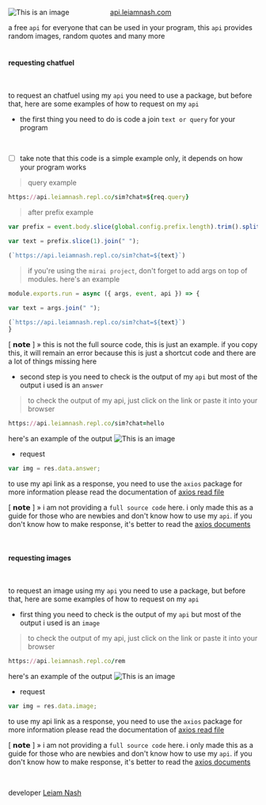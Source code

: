 ![This is an image](https://i.postimg.cc/pVDjhqRC/images-1.jpg)
‎‎‎‎‎‎‎‎‎‎‎‎‎‎‎‎‎‎‎‎‎‎‎‎     ‎‎‎‎‎‎‎‎‎‎‎‎‎‎‎‎‎‎‎‎‎‎‎‎‎‎‎‎‎‎‎‎‎‎‎‎‎‎     ‎‎‎‎‎‎‎‎‎‎‎‎‎‎‎‎‎‎‎‎‎‎‎‎‎‎‎     ‎‎‎‎‎‎‎‎‎‎‎‎‎‎‎‎‎‎‎‎‎‎‎‎‎‎‎‎‎‎‎‎‎‎‎‎‎‎   ‎‎‎‎‎‎‎‎‎‎‎‎‎‎‎‎‎‎‎‎‎‎‎‎     ‎‎‎‎‎‎‎‎‎‎‎‎‎‎‎‎‎‎‎‎‎‎‎‎‎‎‎‎‎‎‎‎‎‎‎‎‎‎     ‎‎‎  ‎‎‎‎‎‎‎‎‎‎‎‎‎‎‎‎‎‎‎‎‎‎‎‎‎‎‎  ‎‎‎‎‎‎‎‎‎‎‎‎‎‎‎‎‎‎‎‎‎‎‎‎     ‎‎‎‎‎‎‎‎‎‎‎‎‎‎‎‎‎‎‎‎‎‎‎‎‎‎‎‎‎‎‎‎‎‎‎‎‎‎     ‎‎‎‎‎‎‎‎‎‎‎‎‎‎‎‎‎‎‎‎‎‎‎‎‎‎‎ ‎‎‎‎‎‎‎‎‎‎‎‎‎‎‎‎‎‎‎‎‎‎‎‎     ‎‎‎‎‎‎‎‎‎‎‎‎‎‎‎‎‎‎‎‎‎‎‎‎‎‎‎‎‎‎‎‎‎‎‎‎‎‎     ‎‎‎    ‎‎‎‎‎‎‎‎‎‎‎‎‎‎‎‎‎‎‎‎‎‎‎‎‎‎‎‎‎‎‎‎‎‎‎‎‎‎ ‎‎‎‎‎‎‎‎‎‎‎‎‎‎‎‎‎‎‎‎‎‎‎‎     ‎‎‎‎‎‎‎‎‎‎‎‎‎‎‎‎‎‎‎‎‎‎‎‎‎‎‎‎‎‎‎‎‎‎‎‎‎‎     ‎‎‎‎‎‎‎‎‎‎‎‎‎‎‎‎‎‎‎‎‎‎‎‎‎‎‎     ‎‎‎‎‎‎‎‎‎‎‎‎‎‎‎‎‎‎‎‎‎‎‎‎‎‎‎‎‎‎‎‎‎‎‎‎‎‎     ‎‎‎‎‎‎‎‎‎‎‎‎‎‎‎‎‎‎‎‎‎‎‎‎‎‎‎     ‎‎‎[api.leiamnash.com](https://web.leiamnash.repl.co/)

a free `api` for everyone that can be used in your program, this `api` provides random images, random quotes and many more
<br> <br>

#### requesting chatfuel
<br>

to request an chatfuel using my `api` you need to use a package, but before that, here are some examples of how to request on my `api`
<br>

- the first thing you need to do is code a join `text or query` for your program
<br>

- [ ] take note that this code is a simple example only, it depends on how your program works

> query example 
```ruby
https://api.leiamnash.repl.co/sim?chat=${req.query}
```

> after prefix example
```js
var prefix = event.body.slice(global.config.prefix.length).trim().split(/ +/);

var text = prefix.slice(1).join(" ");

(`https://api.leiamnash.repl.co/sim?chat=${text}`)
```

> if you're using the `mirai project`, don't forget to add args on top of modules. here's an example
```js
module.exports.run = async ({ args, event, api }) => {

var text = args.join(" ");

(`https://api.leiamnash.repl.co/sim?chat=${text}`)
} 
```

[ 𝗻𝗼𝘁𝗲 ] » this is not the full source code, this is just an example. if you copy this, it will remain an error because this is just a shortcut code and there are a lot of things missing here

- second step is you need to check is the output of my `api` but most of the output i used is an `answer`
> to check the output of my api, just click on the link or paste it into your browser
```ruby
https://api.leiamnash.repl.co/sim?chat=hello
```

here's an example of the output
![This is an image](https://i.postimg.cc/rpKZCzJ8/Screenshot-2022-1222-145540.png)

- request
```js
var img = res.data.answer;
```

to use my api link as a response, you need to use the `axios` package for more information please read the documentation of [axios read file](https://www.npmjs.com/package/axios)
<br>

[ 𝗻𝗼𝘁𝗲 ] » i am not providing a `full source code` here. i only made this as a guide for those who are newbies and don't know how to use my `api`. if you don't know how to make response, it's better to read the [axios documents](https://www.npmjs.com/package/axios)

<br>

#### requesting images 
<br> 

to request an image using my `api` you need to use a package, but before that, here are some examples of how to request on my `api`
<br>

- first thing you need to check is the output of my `api` but most of the output i used is an `image`
> to check the output of my api, just click on the link or paste it into your browser
```ruby
https://api.leiamnash.repl.co/rem
```

here's an example of the output
![This is an image](https://i.postimg.cc/VLH036wr/Screenshot-2022-1222-143600.png)

- request
```js
var img = res.data.image;
```

to use my api link as a response, you need to use the `axios` package for more information please read the documentation of [axios read file](https://www.npmjs.com/package/axios)
<br>

[ 𝗻𝗼𝘁𝗲 ] » i am not providing a `full source code` here. i only made this as a guide for those who are newbies and don't know how to use my `api`. if you don't know how to make response, it's better to read the [axios documents](https://www.npmjs.com/package/axios)

<br>

developer [Leiam Nash](https://facebook.com/LeiamNashRebirth)
